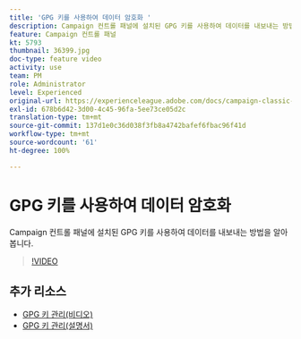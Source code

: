 ```yaml
---
title: 'GPG 키를 사용하여 데이터 암호화 '
description: Campaign 컨트롤 패널에 설치된 GPG 키를 사용하여 데이터를 내보내는 방법을 알아봅니다.
feature: Campaign 컨트롤 패널
kt: 5793
thumbnail: 36399.jpg
doc-type: feature video
activity: use
team: PM
role: Administrator
level: Experienced
original-url: https://experienceleague.adobe.com/docs/campaign-classic-learn/tutorials/administrating/control-panel-acc/gpg-key-management/using-a-gpg-key-to-encrypt-data.html
exl-id: 678b6d42-3d00-4c45-96fa-5ee73ce05d2c
translation-type: tm+mt
source-git-commit: 137d1e0c36d038f3fb8a4742bafef6fbac96f41d
workflow-type: tm+mt
source-wordcount: '61'
ht-degree: 100%

---
```


# GPG 키를 사용하여 데이터 암호화

Campaign 컨트롤 패널에 설치된 GPG 키를 사용하여 데이터를 내보내는 방법을 알아봅니다.

>[!VIDEO](https://video.tv.adobe.com/v/36399?quality=12)

## 추가 리소스

* [GPG 키 관리(비디오)](./gpg-key-management-overview.md)
* [GPG 키 관리(설명서)](https://docs.adobe.com/content/help/ko-KR/control-panel/using/instances-settings/gpg-keys-management.html)
